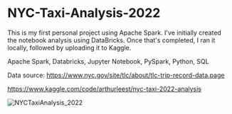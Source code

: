 # NYC-Taxi-Analysis-2022

This is my first personal project using Apache Spark. I've initially created the notebook analysis using DataBricks. Once that's completed, I ran it locally, followed by uploading it to Kaggle.

Apache Spark, Databricks, Jupyter Notebook, PySpark, Python, SQL

Data source: https://www.nyc.gov/site/tlc/about/tlc-trip-record-data.page

https://www.kaggle.com/code/arthurleest/nyc-taxi-2022-analysis

![NYCTaxiAnalysis_2022](https://user-images.githubusercontent.com/56611771/236338597-2be41ba1-3a23-43e5-856f-3567e2959191.jpg)
